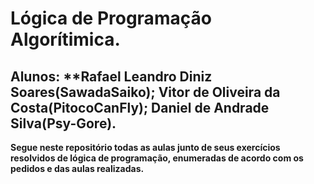 # Lógica de Programação Algorítimica.

## Alunos: **Rafael Leandro Diniz Soares(SawadaSaiko); Vitor de Oliveira da Costa(PitocoCanFly); Daniel de Andrade Silva(Psy-Gore). 

**Segue neste repositório todas as aulas junto de seus exercícios resolvidos de lógica de programação, enumeradas de acordo com os pedidos e das aulas realizadas.**




